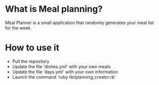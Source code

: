 # What is Meal planning?

Meal Planner is a small application that randomly generates your meal list for the week.

# How to use it

* Pull the repository
* Update the file 'dishes.yml' with your own meals
* Update the file 'days.yml' with your own information
* Launch the command 'ruby lib/planning_creator.rb'

